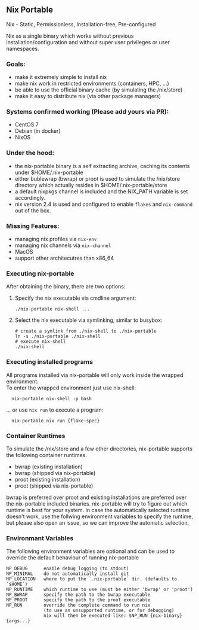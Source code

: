 ## Nix Portable
Nix - Static, Permissionless, Installation-free, Pre-configured

Nix as a single binary which works without previous installation/configuration and without super user privileges or user namespaces.

### Goals:
  - make it extremely simple to install nix
  - make nix work in restricted environments (containers, HPC, ...)
  - be able to use the official binary cache (by simulating the /nix/store)
  - make it easy to distribute nix (via other package managers)

### Systems confirmed working (Please add yours via PR):
  - CentOS 7
  - Debian (in docker)
  - NixOS

### Under the hood:
  - the nix-portable binary is a self extracting archive, caching its contents under $HOME/.nix-portable
  - either bublewrap (bwrap) or proot is used to simulate the /nix/store directory which actually resides in $HOME/.nix-portable/store
  - a default nixpkgs channel is included and the NIX_PATH variable is set accordingly.
  - nix version 2.4 is used and configured to enable `flakes` and `nix-command` out of the box.


### Missing Features:
  - managing nix profiles via `nix-env`
  - managing nix channels via `nix-channel`
  - MacOS
  - support other architecutres than x86_64 


### Executing nix-portable
After obtaining the binary, there are two options:
1. Specify the nix executable via cmdline argument:
    ```
    ./nix-portable nix-shell ...
    ```
1. Select the nix executable via symlinking, similar to busybox:
    ```
    # create a symlink from ./nix-shell to ./nix-portable
    ln -s ./nix-portable ./nix-shell
    # execute nix-shell
    ./nix-shell
    ```

### Executing installed programs
All programs installed via nix-portable will only work inside the wrapped environment.  
To enter the wrapped environment just use nix-shell:
```
  nix-portable nix-shell -p bash
```

... or use `nix run` to execute a program:
```
  nix-portable nix run {flake-spec}
```

### Container Runtimes
To simulate the /nix/store and a few other directories, nix-portable supports the following container runtimes.
  - bwrap (existing installation)
  - bwrap (shipped via nix-portable)
  - proot (existing installation)
  - proot (shipped via nix-portable)

bwrap is preferred over proot and existing installations are preferred over the nix-portable included binaries.
nix-portable will try to figure out which runtime is best for your system.
In case the automatically selected runtime doesn't work, use the follwing environment variables to specify the runtime, but pleaae also open an issue, so we can improve the automatic selection.

### Environmant Variables
The following environment variables are optional and can be used to override the default behaviour of running nix-portable
```
NP_DEBUG      enable debug logging (to stdout)
NP_MINIMAL    do not automatically install git
NP_LOCATION   where to put the `.nix-portable` dir. (defaults to `$HOME`)
NP_RUNTIME    which runtime to use (must be either 'bwrap' or 'proot') 
NP_BWRAP      specify the path to the bwrap executable
NP_PROOT      specify the path to the proot executable
NP_RUN        override the complete command to run nix
              (to use an unsupported runtime, or for debugging)
              nix will then be executed like: $NP_RUN {nix-binary} {args...}
          
```
